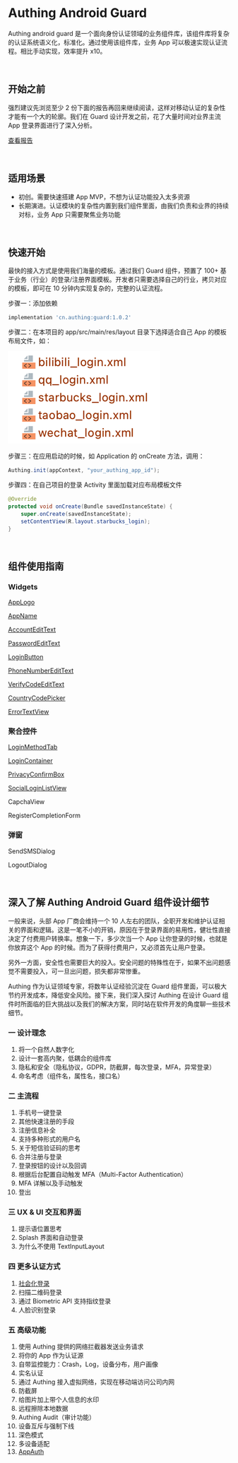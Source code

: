 # Authing Android Guard

Authing android guard 是一个面向身份认证领域的业务组件库，该组件库将复杂的认证系统语义化，标准化。通过使用该组件库，业务 App 可以极速实现认证流程。相比手动实现，效率提升 x10。

<br>

## 开始之前

强烈建议先浏览至少 2 份下面的报告再回来继续阅读，这样对移动认证的复杂性才能有一个大的轮廓。我们在 Guard 设计开发之前，花了大量时间对业界主流 App 登录界面进行了深入分析。

[查看报告](./doc/auth_reports.md)

<br>

## 适用场景

* 初创。需要快速搭建 App MVP，不想为认证功能投入太多资源
* 长期演进。认证模块的复杂性内置到我们组件里面，由我们负责和业界的持续对标，业务 App 只需要聚焦业务功能

<br>

## 快速开始

最快的接入方式是使用我们海量的模板。通过我们 Guard 组件，预置了 100+ 基于业务（行业）的登录/注册界面模板。开发者只需要选择自己的行业，拷贝对应的模板，即可在 10 分钟内实现复杂的，完整的认证流程。

步骤一：添加依赖

``` gradle
implementation 'cn.authing:guard:1.0.2'
```

步骤二：在本项目的 app/src/main/res/layout 目录下选择适合自己 App 的模板布局文件，如：

![](./doc/images/templates.png)

步骤三：在应用启动的时候，如 Application 的 onCreate 方法，调用：

```java
Authing.init(appContext, "your_authing_app_id");
```

步骤四：在自己项目的登录 Activity 里面加载对应布局模板文件

```java
@Override
protected void onCreate(Bundle savedInstanceState) {
    super.onCreate(savedInstanceState);
    setContentView(R.layout.starbucks_login);
}
```

<br>

## 组件使用指南

### Widgets

[AppLogo](./doc/hc_app_logo.md)

[AppName](./doc/hc_app_name.md)

[AccountEditText](./doc/hc_account_edit_text.md)

[PasswordEditText](./doc/hc_password_edit_text.md)

[LoginButton](./doc/hc_login_button.md)

[PhoneNumberEditText](./doc/hc_phone_number_edit_text.md)

[VerifyCodeEditText](./doc/hc_verify_code_edit_text.md)

[CountryCodePicker](./doc/hc_country_code_picker.md)

[ErrorTextView](./doc/hc_error_text_view.md)

### 聚合控件

[LoginMethodTab](./doc/hc_login_method_tab.md)

[LoginContainer](./doc/hc_login_container.md)

[PrivacyConfirmBox](./doc/hc_privacy_confirm_box.md)

[SocialLoginListView](./doc/hc_social_login_list_view.md)

CapchaView

RegisterCompletionForm

### 弹窗

SendSMSDialog

LogoutDialog

<br>

## 深入了解 Authing Android Guard 组件设计细节

一般来说，头部 App 厂商会维持一个 10 人左右的团队，全职开发和维护认证相关的界面和逻辑。这是一笔不小的开销，原因在于登录界面的易用性，健壮性直接决定了付费用户转换率。想象一下，多少次当一个 App 让你登录的时候，也就是你放弃这个 App 的时候。而为了获得付费用户，又必须首先让用户登录。

另外一方面，安全性也需要巨大的投入。安全问题的特殊性在于，如果不出问题感觉不需要投入，可一旦出问题，损失都非常惨重。

Authing 作为认证领域专家，将数年认证经验沉淀在 Guard 组件里面，可以极大节约开发成本，降低安全风险。接下来，我们深入探讨 Authing 在设计 Guard 组件时所面临的巨大挑战以及我们的解决方案，同时站在软件开发的角度聊一些技术细节。

### 一 设计理念
1. 将一个自然人数字化
2. 设计一套高内聚，低耦合的组件库
3. 隐私和安全（隐私协议，GDPR，防截屏，每次登录，MFA，异常登录）
4. 命名考虑（组件名，属性名，接口名）

### 二 主流程
1. 手机号一键登录
2. 其他快速注册的手段
3. 注册信息补全
4. 支持多种形式的用户名
5. 关于短信验证码的思考
6. 合并注册与登录
7. 登录按钮的设计以及回调
8. 根据后台配置自动触发 MFA（Multi-Factor Authentication）
9. MFA 详解以及手动触发
10. 登出

### 三 UX & UI 交互和界面
1. 提示语位置思考
2. Splash 界面和自动登录
3. 为什么不使用 TextInputLayout

### 四 更多认证方式
1. [社会化登录](./doc/social.md)
2. 扫描二维码登录
3. 通过 Biometric API 支持指纹登录
4. 人脸识别登录

### 五 高级功能
1. 使用 Authing 提供的网络拦截器发送业务请求
2. 将你的 App 作为认证源
3. 自带监控能力：Crash，Log，设备分布，用户画像
4. 实名认证
5. 通过 Authing 接入虚拟网络，实现在移动端访问公司内网
6. 防截屏
7. 给图片加上带个人信息的水印
8. 远程擦除本地数据
9. Authing Audit（审计功能）
10. 设备互斥与强制下线
11. 深色模式
12. 多设备适配
13. [AppAuth](./doc/topics/app_auth.md)

